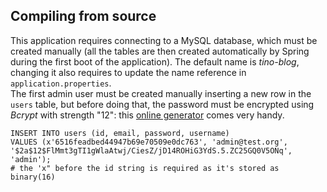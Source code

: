 ## Compiling from source
This application requires connecting to a MySQL database, which must be created manually (all the tables are then created automatically by Spring during the first boot of the application).
The default name is _tino-blog_, changing it also requires to update the name reference in `application.properties`.  
The first admin user must be created manually inserting a new row in the `users` table, but before doing that, the password must be encrypted using _Bcrypt_ with strength "12": this [online generator](https://bcrypt-generator.com/) comes very handy.
```mysql
INSERT INTO users (id, email, password, username) 
VALUES (x'6516feadbed44947b69e70509e0dc763', 'admin@test.org', '$2a$12$FlMmt3gTI1gWlaAtwj/CiesZ/jD14ROHiG3YdS.5.ZC25GQ0V5ONq', 'admin');
# the 'x" before the id string is required as it's stored as binary(16)
```
